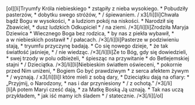 [ol][li]Tryumfy Króla niebieskiego * zstąpiły z nieba wysokiego. * Pobudziły pasterzów, * dobytku swego stróżów, * / śpiewaniem. / x3[/li][li]Chwała bądź Bogu w wysokości, * a ludziom pokój na niskości. * Narodził się Zbawiciel, * dusz ludzkich Odkupiciel * / na ziemi. /×3[/li][li]Zrodziła Maryja Dziewica * Wiecznego Boga bez rodzica, * by nas z piekła wybawił, * a w niebieskich postawił * / pałacach. /×3[/li][li]Pasterze w podziwieniu stają, * tryumfu przyczynę badają. * Co się nowego dzieje, * że tak światłość jaśnieje, * / nie wiedząc. /×3[/li][li]Że to Bóg, gdy się dowiedzieli, * swej trzody w polu odbieżeli, * śpiesząc na przywitanie * do Betlejemskiej stajni * / Dzieciątka. /×3[/li][li]Niebieskim światłem oświeceni, * pokornie przed Nim uniżeni, * Bogiem Go być prawdziwym * z serca afektem żywym * / wyznają. / x3[/li][li]I które mieli z sobą dary, * Dzieciątku dają na ofiary: * „Przyjmij, o Narodzony, * nas i dar przyniesiony * / z ochotą.” /×3[/li][li]A potem Maryi cześć dają, * za Matkę Boską Ją uznają. * Tak nas uczą przykładem, * jak iść mamy ich śladem * / statecznie. /×3[/li][/ol]